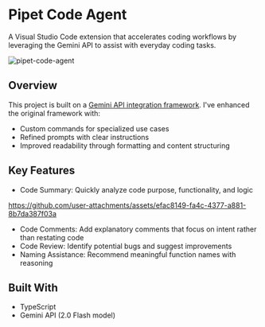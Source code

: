 # Pipet Code Agent
A Visual Studio Code extension that accelerates coding workflows by leveraging the Gemini API to assist with everyday coding tasks.

![pipet-code-agent](./code-summary.gif)

## Overview
This project is built on a [Gemini API integration framework](https://ai.google.dev/examples/pipet-code-agent).
I've enhanced the original framework with:
- Custom commands for specialized use cases
- Refined prompts with clear instructions
- Improved readability through formatting and content structuring

## Key Features
- Code Summary: Quickly analyze code purpose, functionality, and logic
 
https://github.com/user-attachments/assets/efac8149-fa4c-4377-a881-8b7da387f03a

- Code Comments: Add explanatory comments that focus on intent rather than restating code
- Code Review: Identify potential bugs and suggest improvements
- Naming Assistance: Recommend meaningful function names with reasoning

## Built With
- TypeScript
- Gemini API (2.0 Flash model)
